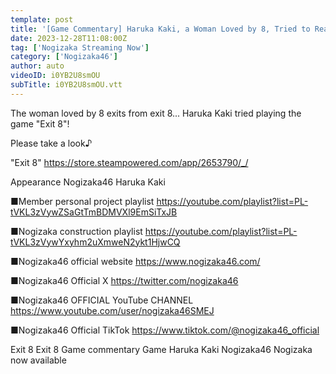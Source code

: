 ```yaml
---
template: post
title: '[Game Commentary] Haruka Kaki, a Woman Loved by 8, Tried to Reach "Exit 8"!'
date: 2023-12-28T11:08:00Z
tag: ['Nogizaka Streaming Now']
category: ['Nogizaka46']
author: auto 
videoID: i0YB2U8smOU
subTitle: i0YB2U8smOU.vtt
---
```

The woman loved by 8 exits from exit 8...
Haruka Kaki tried playing the game "Exit 8"!

Please take a look♪

"Exit 8"
https://store.steampowered.com/app/2653790/_/

Appearance
Nogizaka46 Haruka Kaki

■Member personal project playlist
https://youtube.com/playlist?list=PL-tVKL3zVywZSaGtTmBDMVXl9EmSiTxJB

■Nogizaka construction playlist
https://youtube.com/playlist?list=PL-tVKL3zVywYxyhm2uXmweN2ykt1HjwCQ

■Nogizaka46 official website
https://www.nogizaka46.com/

■Nogizaka46 Official X
https://twitter.com/nogizaka46

■Nogizaka46 OFFICIAL YouTube CHANNEL
https://www.youtube.com/user/nogizaka46SMEJ

■Nogizaka46 Official TikTok
https://www.tiktok.com/@nogizaka46_official

Exit 8 Exit 8 Game commentary Game Haruka Kaki Nogizaka46 Nogizaka now available